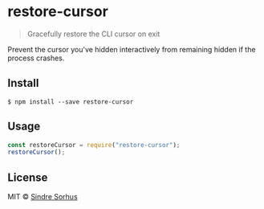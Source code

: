 # restore-cursor

> Gracefully restore the CLI cursor on exit

Prevent the cursor you've hidden interactively from remaining hidden if the process crashes.

## Install

```
$ npm install --save restore-cursor
```

## Usage

```js
const restoreCursor = require("restore-cursor");
restoreCursor();
```

## License

MIT © [Sindre Sorhus](https://sindresorhus.com)
